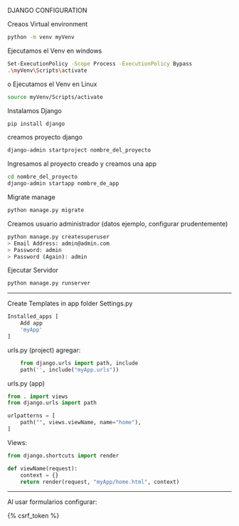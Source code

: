 DJANGO CONFIGURATION

Creaos Virtual environment
```bash
python -m venv myVenv
```

Ejecutamos el Venv en windows
```bash
Set-ExecutionPolicy -Scope Process -ExecutionPolicy Bypass
.\myVenv\Scripts\activate
```

o Ejecutamos el Venv en Linux
```bash
source myVenv/Scripts/activate
```
Instalamos Django
```bash
pip install django
```

creamos proyecto django
```bash
django-admin startproject nombre_del_proyecto
```

Ingresamos al proyecto creado y creamos una app
```bash
cd nombre_del_proyecto
django-admin startapp nombre_de_app
```

Migrate manage
```bash
python manage.py migrate
```
Creamos usuario administrador (datos ejemplo, configurar prudentemente)
```bash
python manage.py createsuperuser 
> Email Address: admin@admin.com
> Password: admin
> Password (Again): admin
```
Ejecutar Servidor
```bash
python manage.py runserver
```

-------------------------------------------------------------------
Create Templates in app folder
Settings.py
```py
Installed_apps [
	Add app
	'myApp'
]
```

urls.py (project)
agregar:
```py
	from django.urls import path, include
	path('', include("myApp.urls"))
```

urls.py (app)
```py
from . import views
from django.urls import path

urlpatterns = [
	path("", views.viewName, name="home"),
]
```

Views:
```py
from django.shortcuts import render

def viewName(request):
	context = {}
	return render(request, "myApp/home.html", context)
```


--------------------------------------------------------------------
Al usar formularios configurar:

{% csrf_token %}
